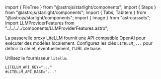 import { FileTree } from "@astrojs/starlight/components";
import { Steps } from "@astrojs/starlight/components";
import { Tabs, TabItem } from "@astrojs/starlight/components";
import { Image } from "astro:assets";
import LLMProviderFeatures from "../../../../components/LLMProviderFeatures.astro";

La passerelle proxy [LiteLLM](https://docs.litellm.ai/) fournit une API compatible OpenAI pour exécuter des modèles localement.
Configurez les clés `LITELLM_...` pour définir la clé et, éventuellement, l'URL de base.

Utilisez le fournisseur `litellm`.

```txt title=".env"
LITELLM_API_KEY="..."
#LITELLM_API_BASE="..."
```
